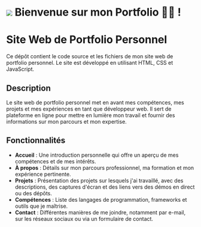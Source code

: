 ![](https://user-images.githubusercontent.com/18350557/176309783-0785949b-9127-417c-8b55-ab5a4333674e.gif) Bienvenue sur mon Portfolio 👨‍💻 !
=============================================================================================================================

# Site Web de Portfolio Personnel

Ce dépôt contient le code source et les fichiers de mon site web de portfolio personnel. Le site est développé en utilisant HTML, CSS et JavaScript.

## Description

Le site web de portfolio personnel met en avant mes compétences, mes projets et mes expériences en tant que développeur web. Il sert de plateforme en ligne pour mettre en lumière mon travail et fournir des informations sur mon parcours et mon expertise.

## Fonctionnalités

- **Accueil** : Une introduction personnelle qui offre un aperçu de mes compétences et de mes intérêts.
- **À propos** : Détails sur mon parcours professionnel, ma formation et mon expérience pertinente.
- **Projets** : Présentation des projets sur lesquels j'ai travaillé, avec des descriptions, des captures d'écran et des liens vers des démos en direct ou des dépôts.
- **Compétences** : Liste des langages de programmation, frameworks et outils que je maîtrise.
- **Contact** : Différentes manières de me joindre, notamment par e-mail, sur les réseaux sociaux ou via un formulaire de contact.

